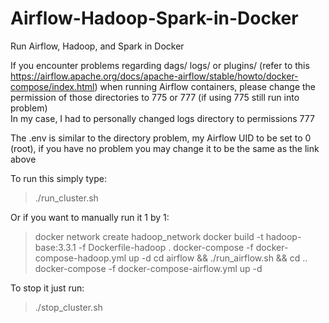# Airflow-Hadoop-Spark-in-Docker
Run Airflow, Hadoop, and Spark in Docker

If you encounter problems regarding dags/ logs/ or plugins/ (refer to this https://airflow.apache.org/docs/apache-airflow/stable/howto/docker-compose/index.html) when running Airflow containers, please change the permission of those directories to 775 or 777 (if using 775 still run into problem)  
In my case, I had to personally changed logs directory to permissions 777

The .env is similar to the directory problem, my Airflow UID to be set to 0 (root), if you have no problem you may change it to be the same as the link above

To run this simply type:
> ./run_cluster.sh

Or if you want to manually run it 1 by 1:
> docker network create hadoop_network
> docker build -t hadoop-base:3.3.1 -f Dockerfile-hadoop .
> docker-compose -f docker-compose-hadoop.yml up -d
> cd airflow && ./run_airflow.sh && cd ..
> docker-compose -f docker-compose-airflow.yml up -d

To stop it just run:
> ./stop_cluster.sh

